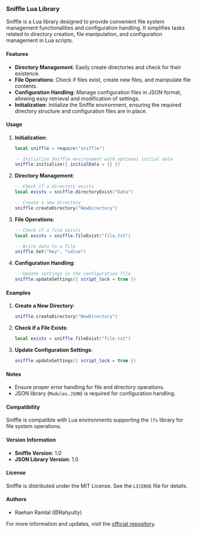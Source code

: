 ### Sniffle Lua Library

Sniffle is a Lua library designed to provide convenient file system management functionalities and configuration handling. It simplifies tasks related to directory creation, file manipulation, and configuration management in Lua scripts.

#### Features

- **Directory Management**: Easily create directories and check for their existence.
- **File Operations**: Check if files exist, create new files, and manipulate file contents.
- **Configuration Handling**: Manage configuration files in JSON format, allowing easy retrieval and modification of settings.
- **Initialization**: Initialize the Sniffle environment, ensuring the required directory structure and configuration files are in place.

#### Usage

1. **Initialization**:
   ```lua
   local sniffle = require("sniffle")

   -- Initialize Sniffle environment with optional initial data
   sniffle:initialize({ initialData = {} })
   ```

2. **Directory Management**:
   ```lua
   -- Check if a directory exists
   local exists = sniffle.directoryExist("Data")

   -- Create a new directory
   sniffle.createDirectory("NewDirectory")
   ```

3. **File Operations**:
   ```lua
   -- Check if a file exists
   local exists = sniffle.fileExist("file.txt")

   -- Write data to a file
   sniffle.Set("key", "value")
   ```

4. **Configuration Handling**:
   ```lua
   -- Update settings in the configuration file
   sniffle.updateSettings({ script_lock = true })
   ```

#### Examples

1. **Create a New Directory**:
   ```lua
   sniffle.createDirectory("NewDirectory")
   ```

2. **Check if a File Exists**:
   ```lua
   local exists = sniffle.fileExist("file.txt")
   ```

3. **Update Configuration Settings**:
   ```lua
   sniffle.updateSettings({ script_lock = true })
   ```

#### Notes

- Ensure proper error handling for file and directory operations.
- JSON library (`Modules.JSON`) is required for configuration handling.

#### Compatibility

Sniffle is compatible with Lua environments supporting the `lfs` library for file system operations.

#### Version Information

- **Sniffle Version**: 1.0
- **JSON Library Version**: 1.0

#### License

Sniffle is distributed under the MIT License. See the `LICENSE` file for details.

#### Authors

- Raehan Ramlal (@Rahyulty)

For more information and updates, visit the [official repository](https://github.com/Rahyulty/sniffle).